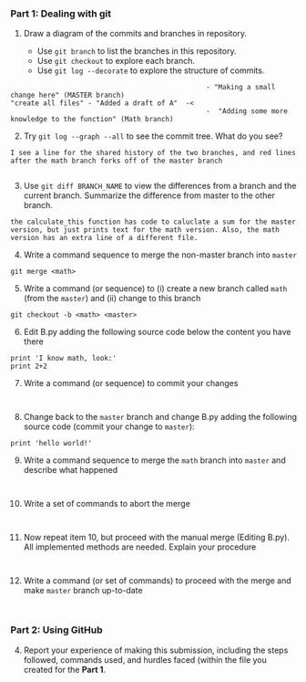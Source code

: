 ### Part 1: Dealing with git

1. Draw a diagram of the commits and branches in repository.

    - Use `git branch` to list the branches in this repository.
    - Use `git checkout` to explore each branch.
    - Use `git log --decorate` to explore the structure of commits.

```
                                                - "Making a small change here" (MASTER branch)
"create all files" - "Added a draft of A"  -< 
                                                -  "Adding some more knowledge to the function" (Math branch)

```

2. Try `git log --graph --all` to see the commit tree. What do you see?
```
I see a line for the shared history of the two branches, and red lines after the math branch forks off of the master branch


```

3. Use `git diff BRANCH_NAME` to view the differences from a branch and the current branch.
   Summarize the difference from master to the other branch.

```
the calculate_this function has code to caluclate a sum for the master version, but just prints text for the math version. Also, the math version has an extra line of a different file. 

```

4. Write a command sequence to merge the non-master branch into `master`

```
git merge <math>

```


5. Write a command (or sequence) to (i) create a new branch called `math` (from the `master`) 
and (ii) change to this branch

```
git checkout -b <math> <master>

```
   
6. Edit B.py adding the following source code below the content you have there
```
print 'I know math, look:'
print 2+2
```

7. Write a command (or sequence) to commit your changes
```


```

8. Change back to the `master` branch and change B.py adding the following source code (commit your change to `master`):
```
print 'hello world!'
```

9. Write a command sequence to merge the `math` branch into `master` and describe what happened
```


```
   
10. Write a set of commands to abort the merge
```


```
   
11. Now repeat item 10, but proceed with the manual merge (Editing B.py). All implemented methods are needed. Explain your procedure
```


```

12. Write a command (or set of commands) to proceed with the merge and make `master` branch up-to-date
```


```

### Part 2: Using GitHub


4. Report your experience of making this submission, including the steps followed, commands used, and hurdles faced (within the file you created for the **Part 1**.
```


```



